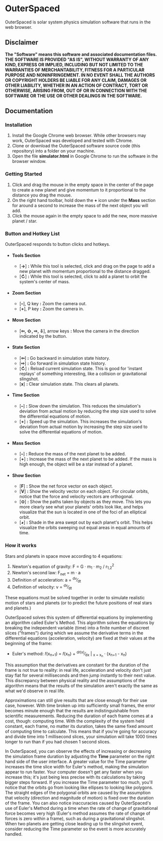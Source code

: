 # OuterSpaced
OuterSpaced is solar system physics simulation software that runs in the web browser.

## Disclaimer
__The "Software" means this software and associated documentation files.__
__THE SOFTWARE IS PROVIDED "AS IS", WITHOUT WARRANTY OF ANY KIND, EXPRESS OR IMPLIED, INCLUDING BUT NOT LIMITED TO THE WARRANTIES OF MERCHANTABILITY, FITNESS FOR A PARTICULAR PURPOSE AND NONINFRINGEMENT. IN NO EVENT SHALL THE AUTHORS OR COPYRIGHT HOLDERS BE LIABLE FOR ANY CLAIM, DAMAGES OR OTHER LIABILITY, WHETHER IN AN ACTION OF CONTRACT, TORT OR OTHERWISE, ARISING FROM, OUT OF OR IN CONNECTION WITH THE SOFTWARE OR THE USE OR OTHER DEALINGS IN THE SOFTWARE.__

## Documentation
  ### Installation
  1. Install the Google Chrome web browser. While other browsers may work, OuterSpaced was developed and tested with Chrome.
  1. Clone or download the OuterSpaced software source code (this repository) into a folder on your machine.
  1. Open the file __simulator.html__ in Google Chrome to run the software in the browser window.

  ### Getting Started
  1. Click and drag the mouse in the empty space in the center of the page to create a new planet and give momentum to it proportional to the distance you drag the mouse. 
  1. On the right hand toolbar, hold down the __+__ icon under the __Mass__ section for around a second to increase the mass of the next object you will add.
  1. Click the mouse again in the empty space to add the new, more massive planet / star. 

  ### Button and Hotkey List
  OuterSpaced responds to button clicks and hotkeys. 
  - #### Tools Section
    - [__&rarr;__] __:__ While this tool is selected, click and drag on the page to add a new planet with momentum proportional to the distance dragged.
    - [__&orarr;__] __:__ While this tool is selected, click to add a planet to orbit the system's center of mass.

  - #### Zoom Section
    - [__&ndash;__], Q key __:__ Zoom the camera out.
    - [__+__], P key __:__ Zoom the camera in.

  - #### Move Section
    - [__&#8678;, &#8679;, &#8680;, &#8681;__], arrow keys __:__ Move the camera in the direction indicated by the button.

  - #### State Section
    - [__&#8678;__] __:__ Go backward in simulation state history.
    - [__&#8680;__] __:__ Go forward in simulation state history.
    - [__&orarr;__] __:__ Reload current simulation state. This is good for 'instant replays' of something interesting, like a collision or gravitational slingshot. 
    - [__x__] __:__ Clear simulation state. This clears all planets.

  - #### Time Section
    - [__&ndash;__] __:__ Slow down the simulation. This reduces the simulation's deviation from actual motion by reducing the step size used to solve the differential equations of motion.
    - [__+__] __:__ Speed up the simulation. This increases the simulation's deviation from actual motion by increasing the step size used to solve the differential equations of motion.

  - #### Mass Section
    - [__&ndash;__] __:__ Reduce the mass of the next planet to be added.
    - [__+__] __:__ Increase the mass of the next planet to be added. If the mass is high enough, the object will be a star instead of a planet.

  - #### Show Section
    - [__F__] __:__ Show the net force vector on each object. 
    - [__V__] __:__ Show the velocity vector on each object. For circular orbits, notice that the force and velocity vectors are orthogonal.
    - [__&#x2299;__] __:__ Show the paths taken by objects as they move. This lets you more clearly see what your planets' orbits look like, and helps visualize that the sun is located in one of the foci of an elliptical orbit. 
    - [__&#x25D5;__] __:__ Shade in the area swept out by each planet's orbit. This helps visualize the orbits sweeping out equal areas in equal amounts of time. 

  ### How it works
  Stars and planets in space move according to 4 equations:
  1. Newton's equation of gravity:
  F = G &middot; m<sub>1</sub> &middot; m<sub>2</sub> / r<sub>1,2</sub><sup>2</sup>
  1. Newton's second law:
  F<sub>net</sub> = m &middot; a
  1. Definition of acceleration:
  a = <sup>dv</sup>&frasl;<sub>dt</sub>
  1. Definition of velocity:
  v = <sup>dx</sup>&frasl;<sub>dt</sub>

  These equations must be solved together in order to simulate realistic motion of stars and planets (or to predict the future positions of real stars and planets.)

  OuterSpaced solves this system of differential equations by implementing an algorithm called Euler's Method. This algorithm solves the equations by breaking the independent variable (time) into a finite number of discreet slices ("frames") during which we assume the derivative terms in the differential equations (acceleration, velocity) are fixed at their values at the beginning of the frame:

  - Euler's method: 
  &#x1D453;(x<sub>n+1</sub>) = &#x1D453;(x<sub>n</sub>) + <sup>d&#x1D453;(x)</sup>&frasl;<sub>dx</sub> | <sub>x = x<sub>n</sub></sub> &middot; (x<sub>n+1</sub> - x<sub>n</sub>)

  This assumption that the derivatives are constant for the duration of the frame is not true to reality: in real life, acceleration and velocity don't just stay flat for several milliseconds and then jump instantly to their next value. This discrepancy between physical reality and the assumptions of the algorithm means that the results of the simulation aren't exactly the same as what we'd observe in real life. 
  
  Approximations can still give results that are close enough for their use case, however. With time broken up into sufficiently small frames, the error becomes minute enough that the results are indistinguishable from scientific measurements. Reducing the duration of each frame comes at a cost, though: computing time. With the complexity of the system held constant, each frame, no matter its duration, takes the same fixed amount of computing time to calculate. This means that if you're going for accuracy and divide time into 1 millisecond slices, your simulation will take 1000 times longer to run than if you had chosen 1 second slices.

  In OuterSpaced, you can observe the effects of increasing or decreasing the simulation frame duration by adjusting the __Time__ parameter on the right hand side of the user interface. A greater value for the Time parameter increases the time slice width for Euler's method, making the simulation appear to run faster. Your computer doesn't get any faster when you increase this; it's just being less precise with its calculations by taking bigger steps forward. If you increase the Time parameter too much, you'll notice that the orbits go from looking like ellipses to looking like polygons. The straight edges of the polygonal orbits are caused by the assumption that velocity (direction and magnitude of motion) is fixed over the duration of the frame. You can also notice inaccuracies caused by OuterSpaced's use of Euler's Method during a time when the rate of change of gravitational force becomes very high (Euler's method assumes the rate of change of forces is zero within a frame), such as during a gravitational slingshot. When two planets are getting close leading up to the slingshot event, consider reducing the Time parameter so the event is more accurately handled.